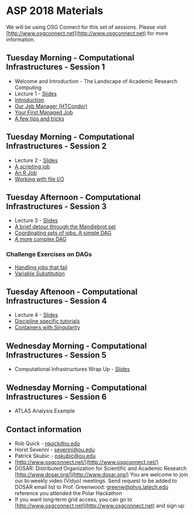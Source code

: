 # ASP 2018 Materials

We will be using OSG Connect for this set of sessions. Please visit [http://www.osgconnect.net](http://www.osgconnect.net) for more information.

## Tuesday Morning - Computational Infrastructures - Session 1

   * Welcome and Introduction - The Landscape of Academic Research Computing
   * Lecture 1 - [Slides](https://github.com/opensciencegrid/dosar/blob/master/docs/Materials/Lecture1-2017-DSP.pdf)
   * [Introduction](https://github.com/opensciencegrid/dosar/blob/master/docs/Materials/01-Introduction.md) 
   * [Our Job Manager (HTCondor)](https://github.com/opensciencegrid/dosar/blob/master/docs/Materials/02-OurJobManager.md)
   * [Your First Managed Job](https://github.com/opensciencegrid/dosar/blob/master/docs/Materials/03-FirstManagedJob.md)
   * [A few tips and tricks](https://github.com/opensciencegrid/dosar/blob/master/docs/Materials/04-TipsandTricks.md)
   
## Tuesday Morning - Computational Infrastructures - Session 2

   * Lecture 2 - [Slides](https://github.com/opensciencegrid/dosar/blob/master/docs/Materials/Lecture2-2017-DSP.pdf)
   * [A scripting job](https://github.com/opensciencegrid/dosar/blob/master/docs/Materials/05-ScriptingJob.md)
   * [An R Job](https://github.com/opensciencegrid/dosar/blob/master/docs/Materials/06-RJob.md)
   * [Working with file I/O](https://github.com/opensciencegrid/dosar/blob/master/docs/Materials/07-WorkingwithFiles.md)
   
## Tuesday Afternoon - Computational Infrastructures - Session 3

   * Lecture 3 - [Slides](https://github.com/opensciencegrid/dosar/blob/master/docs/Materials/Lecture3-2017-DSP.pdf)
   * [A brief detour through the Mandlebrot set](https://github.com/opensciencegrid/dosar/blob/master/docs/Materials/08-Mandlebrot.md)
   * [Coordinating sets of jobs: A simple DAG](https://github.com/opensciencegrid/dosar/blob/master/docs/Materials/09-SimpleDAG.md)
   * [A more complex DAG](https://github.com/opensciencegrid/dosar/blob/master/docs/Materials/10-ComplexDAG.md)
   
### Challenge Exercises on DAGs

   * [Handling jobs that fail](https://github.com/opensciencegrid/dosar/blob/master/docs/Materials/11-HandlingFailure.md)
   * [Variable Substitution](https://github.com/opensciencegrid/dosar/blob/master/docs/Materials/12-VariableSubstitution.md)
   
## Tuesday Aftenoon - Computational Infrastructures - Session 4

   * Lecture 4 - [Slides](https://github.com/opensciencegrid/dosar/blob/master/docs/Materials/Lecture4-2017-DSP.pdf)
   * [Discipline specific tutorials](https://github.com/opensciencegrid/dosar/blob/master/docs/Materials/13-DisciplineTutorials.md)
   * [Containers with Singularity](https://github.com/opensciencegrid/dosar/blob/master/docs/Materials/14-Containers.md)
   
## Wednesday Morning - Computational Infrastructures - Session 5
   * Computational Infrastructures Wrap Up - [Slides](https://github.com/opensciencegrid/dosar/blob/master/docs/Materials/Lecture5-2017-DSP.pdf)
   
## Wednesday Morning - Computational Infrastructures - Session 6
   * ATLAS Analysis Example
   
## Contact information

   * Rob Quick - rquick@iu.edu
   * Horst Severini - severini@ou.edu
   * Patrick Skubic - pskubic@ou.edu
   * [http://www.osgconnect.net/](http://www.osgconnect.net/)
   * DOSAR: Distributed Organization for Scientific and Academic Research [http://www.dosar.org/](http://www.dosar.org/) You are welcome to join our bi‐weekly video (Vidyo) meetings. Send request to be added to DOSAR email list to Prof. Greenwood: greenw@phys.latech.edu reference you attended the Polar Hackathon
   * If you want long‐term grid access, you can go to [http://www.osgconnect.net](http://www.osgconnect.net) and sign up


